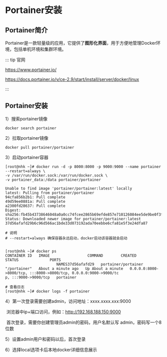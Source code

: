 # Portainer安装

## Portainer简介

Portainer是一款轻量级的应用，它提供了**图形化界面**，用于方便地管理Docker环境，包括单机环境和集群环境。

::: tip
官网

https://www.portainer.io/

https://docs.portainer.io/v/ce-2.9/start/install/server/docker/linux

:::

## Portainer安装

1）搜索portainer镜像

```shell
docker search portainer
```

2）拉取portainer镜像

```shell
docker pull portainer/portainer    
```

3）启动portainer容器

```shell
[root@nhk ~]# docker run -d -p 8000:8000 -p 9000:9000 --name portainer --restart=always \
-v /var/run/docker.sock:/var/run/docker.sock \
-v portainer_data:/data portainer/portainer

Unable to find image 'portainer/portainer:latest' locally
latest: Pulling from portainer/portainer
94cfa856b2b1: Pull complete 
49d59ee0881a: Pull complete 
a2300fd28637: Pull complete 
Digest: sha256:fb45b43738646048a0a0cc74fcee2865b69efde857e710126084ee5de9be0f3f
Status: Downloaded newer image for portainer/portainer:latest
37d56afafd29b6c96d566ac1bde33d073192ada70eebbe6cfa81e5f3e24dfa87

# 说明
# --restart=always 确保容器永远启动，docker启动该容器就会启动


[root@nhk ~]# docker ps
CONTAINER ID   IMAGE                 COMMAND        CREATED              STATUS              PORTS                                                           
                       NAMES37d56afafd29   portainer/portainer   "/portainer"   About a minute ago   Up About a minute   0.0.0.0:8000->8000/tcp, :::8000->8000/tcp, 0.0.0.0:9000->9000/tc
p, :::9000->9000/tcp   portainer

# 查看日志
[root@nhk ~]# docker logs -f portainer
```

4）第一次登录需要创建admin，访问地址：xxxx.xxxx.xxx:9000

​	浏览器中ip+端口访问，例如：http://192.168.188.150:9000

​	首次登录，需要你创建管理员admin的密码，用户名默认写 admin，密码写一个8位数

5）设置admin用户和密码以后，首次登录

6）选择local选项卡后本地docker详细信息展示

